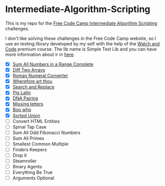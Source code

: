 # Intermediate-Algorithm-Scripting
This is my repo for the [Free Code Camp Intermediate Algorithm Scripting](https://www.freecodecamp.org) challenges.

I don't like solving these challenges in the Free Code Camp website, so I use an testing library developed by my self with the help of the [Watch and Code](https://watchandcode.com/p/premium) premium course. The lib name is Simple Test Lib and you can have more information about ir in [here](https://github.com/forral/simple-test-lib).

- [x] [Sum All Numbers in a Range Complete](https://github.com/forral/Intermediate-Algorithm-Scripting/blob/master/sum-all-numbers-in-a-range.html)
- [x] [Diff Two Arrays](https://github.com/forral/Intermediate-Algorithm-Scripting/blob/master/diff-two-arrays.html)
- [x] [Roman Numeral Converter](https://github.com/forral/Intermediate-Algorithm-Scripting/blob/master/roman-numeral-converter.html)
- [x] [Wherefore art thou](https://github.com/forral/Intermediate-Algorithm-Scripting/blob/master/wherefore-art-thou.html)
- [x] [Search and Replace](https://github.com/forral/Intermediate-Algorithm-Scripting/blob/master/search-and-replace.html)
- [x] [Pig Latin](https://github.com/forral/Intermediate-Algorithm-Scripting/blob/master/pig-latin.html)
- [x] [DNA Pairing](https://github.com/forral/Intermediate-Algorithm-Scripting/blob/master/dna-pairing.html)
- [x] [Missing letters](https://github.com/forral/Intermediate-Algorithm-Scripting/blob/master/missing-letters.html)
- [x] [Boo who](https://github.com/forral/Intermediate-Algorithm-Scripting/blob/master/boo-who.html)
- [x] [Sorted Union](https://github.com/forral/Intermediate-Algorithm-Scripting/blob/master/sorted.union.html)
- [ ] Convert HTML Entities
- [ ] Spinal Tap Case
- [ ] Sum All Odd Fibonacci Numbers
- [ ] Sum All Primes
- [ ] Smallest Common Multiple
- [ ] Finders Keepers
- [ ] Drop it
- [ ] Steamroller
- [ ] Binary Agents
- [ ] Everything Be True
- [ ] Arguments Optional